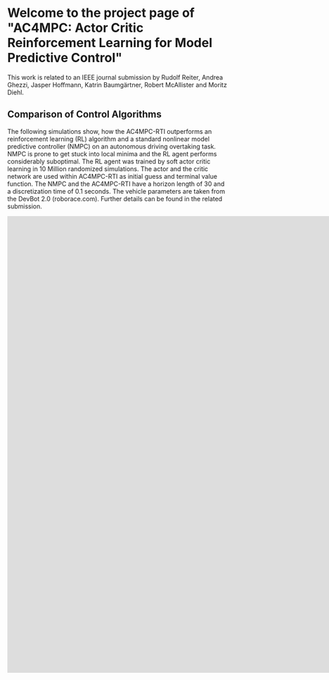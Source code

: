 # Welcome to the project page of "AC4MPC: Actor Critic Reinforcement Learning for Model Predictive Control"

This work is related to an IEEE journal submission by Rudolf Reiter, Andrea Ghezzi, Jasper Hoffmann, Katrin Baumgärtner, Robert McAllister and Moritz Diehl.

## Comparison of Control Algorithms
The following simulations show, how the AC4MPC-RTI outperforms an reinforcement learning (RL) algorithm and a standard nonlinear model predictive controller (NMPC) on an autonomous driving overtaking task. NMPC is prone to get stuck into local minima and the RL agent performs considerably suboptimal. The RL agent was trained by soft actor critic learning in 10 Million randomized simulations. The actor and the critic network are used within AC4MPC-RTI as initial guess and terminal value function. The NMPC and the AC4MPC-RTI have a horizon length of 30 and a discretization time of 0.1 seconds. The vehicle parameters are taken from the DevBot 2.0 (roborace.com). Further details can be found in the related submission. 

<iframe width="1560" height="519" src="https://www.youtube.com/embed/7_xTmU4gOKc&autoplay=1&showinfo=0&controls=0&autohide=1" title="Autonomous Driving Simulation 2: Comparison of RL, MPC and AC4MPC" frameborder="0" allow="accelerometer; autoplay; clipboard-write; encrypted-media; gyroscope; picture-in-picture; web-share" allowfullscreen></iframe>


<iframe width="1560" height="519" src="https://www.youtube.com/embed/rKVXq3VkC9o" title="Autonomous Driving Simulation 1: Comparison of RL, MPC and AC4MPC" frameborder="0" allow="accelerometer; autoplay; clipboard-write; encrypted-media; gyroscope; picture-in-picture; web-share" allowfullscreen></iframe>
